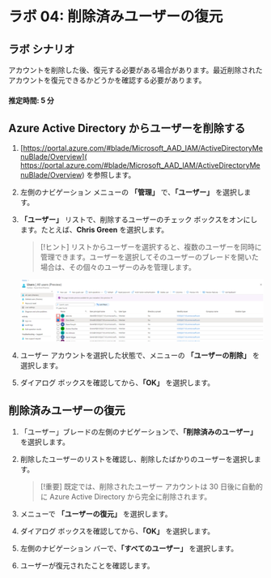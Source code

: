 ﻿---
lab:
    title: '04 - 削除済みユーザーの復元'
    learning path: '01'
    module: 'モジュール 02 - ID の作成、構成、管理を行う'
---

# ラボ 04: 削除済みユーザーの復元

## ラボ シナリオ

アカウントを削除した後、復元する必要がある場合があります。最近削除されたアカウントを復元できるかどうかを確認する必要があります。

#### 推定時間: 5 分

## Azure Active Directory からユーザーを削除する

1. [https://portal.azure.com/#blade/Microsoft_AAD_IAM/ActiveDirectoryMenuBlade/Overview]( https://portal.azure.com/#blade/Microsoft_AAD_IAM/ActiveDirectoryMenuBlade/Overview) を参照します。

1. 左側のナビゲーション メニューの **「管理」** で、**「ユーザー」** を選択します。

1. **「ユーザー」** リストで、削除するユーザーのチェック ボックスをオンにします。たとえば、**Chris Green** を選択します。

    >[!ヒント]
    >リストからユーザーを選択すると、複数のユーザーを同時に管理できます。ユーザーを選択してそのユーザーのブレードを開いた場合は、その個々のユーザーのみを管理します。

    ![リストから複数のユーザーを選択する機能を示した、1 つのユーザー チェック ボックスがオンになり、別のチェック ボックスが強調表示された、「すべてのユーザー」ユーザー リストを表示した画面イメージ。](./media/lp1-mod2-remove-user.png)

1. ユーザー アカウントを選択した状態で、メニューの **「ユーザーの削除」** を選択します。

1. ダイアログ ボックスを確認してから、**「OK」** を選択します。

## 削除済みユーザーの復元

1. 「ユーザー」ブレードの左側のナビゲーションで、**「削除済みのユーザー」** を選択します。

1. 削除したユーザーのリストを確認し、削除したばかりのユーザーを選択します。

    >[!重要]
    >既定では、削除されたユーザー アカウントは 30 日後に自動的に Azure Active Directory から完全に削除されます。

1. メニューで **「ユーザーの復元」** を選択します。

1. ダイアログ ボックスを確認してから、**「OK」** を選択します。

1. 左側のナビゲーション バーで、**「すべてのユーザー」** を選択します。

1. ユーザーが復元されたことを確認します。
